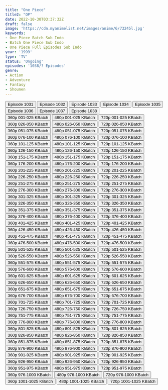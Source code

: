 ```yaml
---
title: "One Piece"
title2: "OP"
date: 2022-10-30T03:37:32Z
draft: false
image: 'https://cdn.myanimelist.net/images/anime/6/73245l.jpg'
keywords:
- One Piece Batch Sub Indo
- Batch One Piece Sub Indo
- One Piece FUll Episodes Sub Indo
year: '1999'
type: 'TV'
status: 'Ongoing'
episodes: '1038/? Episodes'
genre:
- Action
- Adventure
- Fantasy
- Shounen
---
```


<div class="d-g gg-10">
<div class="d-g gg-5 gtc-r ai-c">
<button onclick="window.open('?arc=wnswcAOEzb_20220904/1031/MP4/Kuramanime-OP-1031-480p-Oploverz','_blank')">Episode 1031</button>
<button onclick="window.open('?arc=8gMsPcQPZs_20220911/1032/MP4/Kuramanime-OP-1032-480p-Oploverz','_blank')">Episode 1032</button>
<button onclick="window.open('?arc=hVmx3AT4kB_20220918/1033/MP4/Kuramanime-OP-1033-480p-Oploverz','_blank')">Episode 1033</button>
<button onclick="window.open('?arc=yf09i2ISdR_20220925/1034/MP4/Kuramanime-OP-1034-480p-Oploverz','_blank')">Episode 1034</button>
<button onclick="window.open('?arc=PJfsxy6v2l_20221002/1035/MP4/Kuramanime-OP-1035-480p-Oploverz','_blank')">Episode 1035</button>
<button onclick="window.open('?arc=F6VRLBvgCY_20221016/1036/MP4/Kuramanime-OP-1036-480p-Oploverz','_blank')">Episode 1036</button>
<button onclick="window.open('?arc=v9MOVzCt1I_20221023/1037/MP4/Kuramanime-OP-1037-480p-Oploverz','_blank')">Episode 1037</button>
<button onclick="window.open('?arc=pYnuvgjCm9_20221030/1038/MP4/Kuramanime-OP-1038-480p-Oploverz','_blank')">Episode 1038</button>
</div>
<div class="d-g gg-5 gtc-r ai-c">
<button onclick="window.open('?bkusr=0:/Anm/O/One.Piece/Wanpis_001-025_360p','_blank')">360p 001-025 KBatch</button>
<button onclick="window.open('?bkusr=0:/Anm/O/One.Piece/Wanpis_001-025_480p','_blank')">480p 001-025 KBatch</button>
<button onclick="window.open('?bkusr=0:/Anm/O/One.Piece/Wanpis_001-025_720p','_blank')">720p 001-025 KBatch</button>
<button onclick="window.open('?bkusr=0:/Anm/O/One.Piece/Wanpis_026-050_360p','_blank')">360p 026-050 KBatch</button>
<button onclick="window.open('?bkusr=0:/Anm/O/One.Piece/Wanpis_026-050_480p','_blank')">480p 026-050 KBatch</button>
<button onclick="window.open('?bkusr=0:/Anm/O/One.Piece/Wanpis_026-050_720p','_blank')">720p 026-050 KBatch</button>
<button onclick="window.open('?bkusr=0:/Anm/O/One.Piece/Wanpis_051-075_360p','_blank')">360p 051-075 KBatch</button>
<button onclick="window.open('?bkusr=0:/Anm/O/One.Piece/Wanpis_051-075_480p','_blank')">480p 051-075 KBatch</button>
<button onclick="window.open('?bkusr=0:/Anm/O/One.Piece/Wanpis_051-075_720p','_blank')">720p 051-075 KBatch</button>
<button onclick="window.open('?bkusr=0:/Anm/O/One.Piece/Wanpis_076-100_360p','_blank')">360p 076-100 KBatch</button>
<button onclick="window.open('?bkusr=0:/Anm/O/One.Piece/Wanpis_076-100_480p','_blank')">480p 076-100 KBatch</button>
<button onclick="window.open('?bkusr=0:/Anm/O/One.Piece/Wanpis_076-100_720p','_blank')">720p 076-100 KBatch</button>
<button onclick="window.open('?bkusr=0:/Anm/O/One.Piece/Wanpis_101-125_360p','_blank')">360p 101-125 KBatch</button>
<button onclick="window.open('?bkusr=0:/Anm/O/One.Piece/Wanpis_101-125_480p','_blank')">480p 101-125 KBatch</button>
<button onclick="window.open('?bkusr=0:/Anm/O/One.Piece/Wanpis_101-125_720p','_blank')">720p 101-125 KBatch</button>
<button onclick="window.open('?bkusr=0:/Anm/O/One.Piece/Wanpis_126-150_360p','_blank')">360p 126-150 KBatch</button>
<button onclick="window.open('?bkusr=0:/Anm/O/One.Piece/Wanpis_126-150_480p','_blank')">480p 126-150 KBatch</button>
<button onclick="window.open('?bkusr=0:/Anm/O/One.Piece/Wanpis_126-150_720p','_blank')">720p 126-150 KBatch</button>
<button onclick="window.open('?bkusr=0:/Anm/O/One.Piece/Wanpis_151-175_360p','_blank')">360p 151-175 KBatch</button>
<button onclick="window.open('?bkusr=0:/Anm/O/One.Piece/Wanpis_151-175_480p','_blank')">480p 151-175 KBatch</button>
<button onclick="window.open('?bkusr=0:/Anm/O/One.Piece/Wanpis_151-175_720p','_blank')">720p 151-175 KBatch</button>
<button onclick="window.open('?bkusr=0:/Anm/O/One.Piece/Wanpis_176-200_360p','_blank')">360p 176-200 KBatch</button>
<button onclick="window.open('?bkusr=0:/Anm/O/One.Piece/Wanpis_176-200_480p','_blank')">480p 176-200 KBatch</button>
<button onclick="window.open('?bkusr=0:/Anm/O/One.Piece/Wanpis_176-200_720p','_blank')">720p 176-200 KBatch</button>
<button onclick="window.open('?bkusr=0:/Anm/O/One.Piece/Wanpis_201-225_360p','_blank')">360p 201-225 KBatch</button>
<button onclick="window.open('?bkusr=0:/Anm/O/One.Piece/Wanpis_201-225_480p','_blank')">480p 201-225 KBatch</button>
<button onclick="window.open('?bkusr=0:/Anm/O/One.Piece/Wanpis_201-225_720p','_blank')">720p 201-225 KBatch</button>
<button onclick="window.open('?bkusr=0:/Anm/O/One.Piece/Wanpis_226-250_360p','_blank')">360p 226-250 KBatch</button>
<button onclick="window.open('?bkusr=0:/Anm/O/One.Piece/Wanpis_226-250_480p','_blank')">480p 226-250 KBatch</button>
<button onclick="window.open('?bkusr=0:/Anm/O/One.Piece/Wanpis_226-250_720p','_blank')">720p 226-250 KBatch</button>
<button onclick="window.open('?bkus=0:/Anm/O/One.Piece/Wanpis_251-275_360p','_blank')">360p 251-275 KBatch</button>
<button onclick="window.open('?bkus=0:/Anm/O/One.Piece/Wanpis_251-275_480p','_blank')">480p 251-275 KBatch</button>
<button onclick="window.open('?bkus=0:/Anm/O/One.Piece/Wanpis_251-275_720p','_blank')">720p 251-275 KBatch</button>
<button onclick="window.open('?bkus=0:/Anm/O/One.Piece/Wanpis_276-300_360p','_blank')">360p 276-300 KBatch</button>
<button onclick="window.open('?bkus=0:/Anm/O/One.Piece/Wanpis_276-300_480p','_blank')">480p 276-300 KBatch</button>
<button onclick="window.open('?bkus=0:/Anm/O/One.Piece/Wanpis_276-300_720p','_blank')">720p 276-300 KBatch</button>
<button onclick="window.open('?bkus=0:/Anm/O/One.Piece/Wanpis_301-325_360p','_blank')">360p 301-325 KBatch</button>
<button onclick="window.open('?bkus=0:/Anm/O/One.Piece/Wanpis_301-325_480p','_blank')">480p 301-325 KBatch</button>
<button onclick="window.open('?bkus=0:/Anm/O/One.Piece/Wanpis_301-325_720p','_blank')">720p 301-325 KBatch</button>
<button onclick="window.open('?bkus=0:/Anm/O/One.Piece/Wanpis_326-350_360p','_blank')">360p 326-350 KBatch</button>
<button onclick="window.open('?bkus=0:/Anm/O/One.Piece/Wanpis_326-350_480p','_blank')">480p 326-350 KBatch</button>
<button onclick="window.open('?bkus=0:/Anm/O/One.Piece/Wanpis_326-350_720p','_blank')">720p 326-350 KBatch</button>
<button onclick="window.open('?bkus=0:/Anm/O/One.Piece/Wanpis_351-375_360p','_blank')">360p 351-375 KBatch</button>
<button onclick="window.open('?bkus=0:/Anm/O/One.Piece/Wanpis_351-375_480p','_blank')">480p 351-375 KBatch</button>
<button onclick="window.open('?bkus=0:/Anm/O/One.Piece/Wanpis_351-375_720p','_blank')">720p 351-375 KBatch</button>
<button onclick="window.open('?bkus=0:/Anm/O/One.Piece/Wanpis_376-400_360p','_blank')">360p 376-400 KBatch</button>
<button onclick="window.open('?bkus=0:/Anm/O/One.Piece/Wanpis_376-400_480p','_blank')">480p 376-400 KBatch</button>
<button onclick="window.open('?bkus=0:/Anm/O/One.Piece/Wanpis_376-400_720p','_blank')">720p 376-400 KBatch</button>
<button onclick="window.open('?bkus=0:/Anm/O/One.Piece/Wanpis_401-425_360p','_blank')">360p 401-425 KBatch</button>
<button onclick="window.open('?bkus=0:/Anm/O/One.Piece/Wanpis_401-425_480p','_blank')">480p 401-425 KBatch</button>
<button onclick="window.open('?bkus=0:/Anm/O/One.Piece/Wanpis_401-425_720p','_blank')">720p 401-425 KBatch</button>
<button onclick="window.open('?bkus=0:/Anm/O/One.Piece/Wanpis_426-450_360p','_blank')">360p 426-450 KBatch</button>
<button onclick="window.open('?bkus=0:/Anm/O/One.Piece/Wanpis_426-450_480p','_blank')">480p 426-450 KBatch</button>
<button onclick="window.open('?bkus=0:/Anm/O/One.Piece/Wanpis_426-450_720p','_blank')">720p 426-450 KBatch</button>
<button onclick="window.open('?bkus=0:/Anm/O/One.Piece/Wanpis_451-475_360p','_blank')">360p 451-475 KBatch</button>
<button onclick="window.open('?bkus=0:/Anm/O/One.Piece/Wanpis_451-475_480p','_blank')">480p 451-475 KBatch</button>
<button onclick="window.open('?bkus=0:/Anm/O/One.Piece/Wanpis_451-475_720p','_blank')">720p 451-475 KBatch</button>
<button onclick="window.open('?bkus=0:/Anm/O/One.Piece/Wanpis_476-500_360p','_blank')">360p 476-500 KBatch</button>
<button onclick="window.open('?bkus=0:/Anm/O/One.Piece/Wanpis_476-500_480p','_blank')">480p 476-500 KBatch</button>
<button onclick="window.open('?bkus=0:/Anm/O/One.Piece/Wanpis_476-500_720p','_blank')">720p 476-500 KBatch</button>
<button onclick="window.open('?bkus=0:/Anm/O/One.Piece/Wanpis_501-525_360p','_blank')">360p 501-525 KBatch</button>
<button onclick="window.open('?bkus=0:/Anm/O/One.Piece/Wanpis_501-525_480p','_blank')">480p 501-525 KBatch</button>
<button onclick="window.open('?bkus=0:/Anm/O/One.Piece/Wanpis_501-525_720p','_blank')">720p 501-525 KBatch</button>
<button onclick="window.open('?bkus=0:/Anm/O/One.Piece/Wanpis_526-550_360p','_blank')">360p 526-550 KBatch</button>
<button onclick="window.open('?bkus=0:/Anm/O/One.Piece/Wanpis_526-550_480p','_blank')">480p 526-550 KBatch</button>
<button onclick="window.open('?bkus=0:/Anm/O/One.Piece/Wanpis_526-550_720p','_blank')">720p 526-550 KBatch</button>
<button onclick="window.open('?bkus=0:/Anm/O/One.Piece/Wanpis_551-575_360p','_blank')">360p 551-575 KBatch</button>
<button onclick="window.open('?bkus=0:/Anm/O/One.Piece/Wanpis_551-575_480p','_blank')">480p 551-575 KBatch</button>
<button onclick="window.open('?bkus=0:/Anm/O/One.Piece/Wanpis_551-575_720p','_blank')">720p 551-575 KBatch</button>
<button onclick="window.open('?bkus=0:/Anm/O/One.Piece/Wanpis_576-600_360p','_blank')">360p 576-600 KBatch</button>
<button onclick="window.open('?bkus=0:/Anm/O/One.Piece/Wanpis_576-600_480p','_blank')">480p 576-600 KBatch</button>
<button onclick="window.open('?bkus=0:/Anm/O/One.Piece/Wanpis_576-600_720p','_blank')">720p 576-600 KBatch</button>
<button onclick="window.open('?bkus=0:/Anm/O/One.Piece/Wanpis_601-625_360p','_blank')">360p 601-625 KBatch</button>
<button onclick="window.open('?bkus=0:/Anm/O/One.Piece/Wanpis_601-625_480p','_blank')">480p 601-625 KBatch</button>
<button onclick="window.open('?bkus=0:/Anm/O/One.Piece/Wanpis_601-625_720p','_blank')">720p 601-625 KBatch</button>
<button onclick="window.open('?bkus=0:/Anm/O/One.Piece/Wanpis_626-650_360p','_blank')">360p 626-650 KBatch</button>
<button onclick="window.open('?bkus=0:/Anm/O/One.Piece/Wanpis_626-650_480p','_blank')">480p 626-650 KBatch</button>
<button onclick="window.open('?bkus=0:/Anm/O/One.Piece/Wanpis_626-650_720p','_blank')">720p 626-650 KBatch</button>
<button onclick="window.open('?bkus=0:/Anm/O/One.Piece/Wanpis_651-675_360p','_blank')">360p 651-675 KBatch</button>
<button onclick="window.open('?bkus=0:/Anm/O/One.Piece/Wanpis_651-675_480p','_blank')">480p 651-675 KBatch</button>
<button onclick="window.open('?bkus=0:/Anm/O/One.Piece/Wanpis_651-675_720p','_blank')">720p 651-675 KBatch</button>
<button onclick="window.open('?bkus=0:/Anm/O/One.Piece/Wanpis_676-700_360p','_blank')">360p 676-700 KBatch</button>
<button onclick="window.open('?bkus=0:/Anm/O/One.Piece/Wanpis_676-700_480p','_blank')">480p 676-700 KBatch</button>
<button onclick="window.open('?bkus=0:/Anm/O/One.Piece/Wanpis_676-700_720p','_blank')">720p 676-700 KBatch</button>
<button onclick="window.open('?bkus=0:/Anm/O/One.Piece/Wanpis_701-725_360p','_blank')">360p 701-725 KBatch</button>
<button onclick="window.open('?bkus=0:/Anm/O/One.Piece/Wanpis_701-725_480p','_blank')">480p 701-725 KBatch</button>
<button onclick="window.open('?bkus=0:/Anm/O/One.Piece/Wanpis_701-725_720p','_blank')">720p 701-725 KBatch</button>
<button onclick="window.open('?bkus=0:/Anm/O/One.Piece/Wanpis_726-750_360p','_blank')">360p 726-750 KBatch</button>
<button onclick="window.open('?bkus=0:/Anm/O/One.Piece/Wanpis_726-750_480p','_blank')">480p 726-750 KBatch</button>
<button onclick="window.open('?bkus=0:/Anm/O/One.Piece/Wanpis_726-750_720p','_blank')">720p 726-750 KBatch</button>
<button onclick="window.open('?bkus=0:/Anm/O/One.Piece/Wanpis_751-775_360p','_blank')">360p 751-775 KBatch</button>
<button onclick="window.open('?bkus=0:/Anm/O/One.Piece/Wanpis_751-775_480p','_blank')">480p 751-775 KBatch</button>
<button onclick="window.open('?bkus=0:/Anm/O/One.Piece/Wanpis_751-775_720p','_blank')">720p 751-775 KBatch</button>
<button onclick="window.open('?bkus=0:/Anm/O/One.Piece/Wanpis_776-800_360p','_blank')">360p 776-800 KBatch</button>
<button onclick="window.open('?bkus=0:/Anm/O/One.Piece/Wanpis_776-800_480p','_blank')">480p 776-800 KBatch</button>
<button onclick="window.open('?bkus=0:/Anm/O/One.Piece/Wanpis_776-800_720p','_blank')">720p 776-800 KBatch</button>
<button onclick="window.open('?bkus=0:/Anm/O/One.Piece/Wanpis_801-825_360p','_blank')">360p 801-825 KBatch</button>
<button onclick="window.open('?bkus=0:/Anm/O/One.Piece/Wanpis_801-825_480p','_blank')">480p 801-825 KBatch</button>
<button onclick="window.open('?bkus=0:/Anm/O/One.Piece/Wanpis_801-825_720p','_blank')">720p 801-825 KBatch</button>
<button onclick="window.open('?bkus=0:/Anm/O/One.Piece/Wanpis_826-850_360p','_blank')">360p 826-850 KBatch</button>
<button onclick="window.open('?bkus=0:/Anm/O/One.Piece/Wanpis_826-850_480p','_blank')">480p 826-850 KBatch</button>
<button onclick="window.open('?bkus=0:/Anm/O/One.Piece/Wanpis_826-850_720p','_blank')">720p 826-850 KBatch</button>
<button onclick="window.open('?bkus=0:/Anm/O/One.Piece/Wanpis_851-875_360p','_blank')">360p 851-875 KBatch</button>
<button onclick="window.open('?bkus=0:/Anm/O/One.Piece/Wanpis_851-875_480p','_blank')">480p 851-875 KBatch</button>
<button onclick="window.open('?bkus=0:/Anm/O/One.Piece/Wanpis_851-875_720p','_blank')">720p 851-875 KBatch</button>
<button onclick="window.open('?bkus=0:/Anm/O/One.Piece/Wanpis_876-900_360p','_blank')">360p 876-900 KBatch</button>
<button onclick="window.open('?bkus=0:/Anm/O/One.Piece/Wanpis_876-900_480p','_blank')">480p 876-900 KBatch</button>
<button onclick="window.open('?bkus=0:/Anm/O/One.Piece/Wanpis_876-900_720p','_blank')">720p 876-900 KBatch</button>
<button onclick="window.open('?bkus=0:/Anm/O/One.Piece/Wanpis_901-925_360p','_blank')">360p 901-925 KBatch</button>
<button onclick="window.open('?bkus=0:/Anm/O/One.Piece/Wanpis_901-925_480p','_blank')">480p 901-925 KBatch</button>
<button onclick="window.open('?bkus=0:/Anm/O/One.Piece/Wanpis_901-925_720p','_blank')">720p 901-925 KBatch</button>
<button onclick="window.open('?bkus=0:/Anm/O/One.Piece/Wanpis_926-950_360p','_blank')">360p 926-950 KBatch</button>
<button onclick="window.open('?bkus=0:/Anm/O/One.Piece/Wanpis_926-950_480p','_blank')">480p 926-950 KBatch</button>
<button onclick="window.open('?bkus=0:/Anm/O/One.Piece/Wanpis_926-950_720p','_blank')">720p 926-950 KBatch</button>
<button onclick="window.open('?bkus=0:/Anm/O/One.Piece/Wanpis_951-975_360p','_blank')">360p 951-975 KBatch</button>
<button onclick="window.open('?bkus=0:/Anm/O/One.Piece/Wanpis_951-975_480p','_blank')">480p 951-975 KBatch</button>
<button onclick="window.open('?bkus=0:/Anm/O/One.Piece/Wanpis_951-975_720p','_blank')">720p 951-975 KBatch</button>
<button onclick="window.open('?bkus=0:/Anm/O/One.Piece/Wanpis_976-1000_360p','_blank')">360p 976-1000 KBatch</button>
<button onclick="window.open('?bkus=0:/Anm/O/One.Piece/Wanpis_976-1000_480p','_blank')">480p 976-1000 KBatch</button>
<button onclick="window.open('?bkus=0:/Anm/O/One.Piece/Wanpis_976-1000_720p','_blank')">720p 976-1000 KBatch</button>
<button onclick="window.open('?bkus=0:/Anm/O/One.Piece/Wanpis_1001-1025_360p','_blank')">360p 1001-1025 KBatch</button>
<button onclick="window.open('?bkus=0:/Anm/O/One.Piece/Wanpis_1001-1025_480p','_blank')">480p 1001-1025 KBatch</button>
<button onclick="window.open('?bkus=0:/Anm/O/One.Piece/Wanpis_1001-1025_720p','_blank')">720p 1001-1025 KBatch</button>
</div>
</div>